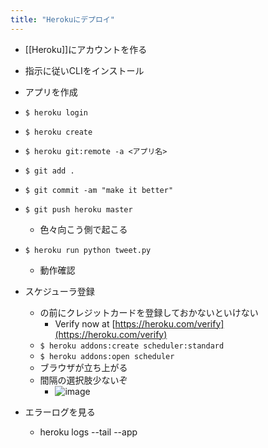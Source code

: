 ```yaml
---
title: "Herokuにデプロイ"
---
```


- [[Heroku]]にアカウントを作る
- 指示に従いCLIをインストール
- アプリを作成
- `$ heroku login`
- `$ heroku create`

- `$ heroku git:remote -a <アプリ名>`
- `$ git add .`
- `$ git commit -am "make it better"`
- `$ git push heroku master`
    - 色々向こう側で起こる

- `$ heroku run python tweet.py`
    - 動作確認

- スケジューラ登録
    - の前にクレジットカードを登録しておかないといけない
        - Verify now at [https://heroku.com/verify](https://heroku.com/verify)
    - `$ heroku addons:create scheduler:standard`
    - `$ heroku addons:open scheduler`
    - ブラウザが立ち上がる
    - 間隔の選択肢少ないぞ
        - ![image](https://gyazo.com/69fe020405cc736c2a2ed8362caebd0d/thumb/1000)
- エラーログを見る
    - heroku logs --tail --app <app-name>
